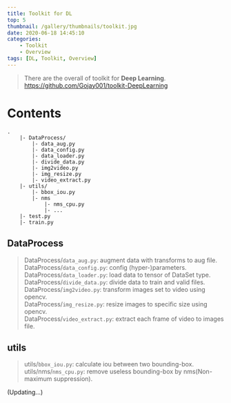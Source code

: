 ```yaml
---
title: Toolkit for DL
top: 5
thumbnail: /gallery/thumbnails/toolkit.jpg
date: 2020-06-18 14:45:10
categories:
    - Toolkit
    - Overview
tags: [DL, Toolkit, Overview]
---
```


> There are the overall of toolkit for **Deep Learning**.  
> https://github.com/Gojay001/toolkit-DeepLearning
<!-- more -->

# Contents
```
.
    |- DataProcess/
        |- data_aug.py
        |- data_config.py
        |- data_loader.py
        |- divide_data.py
        |- img2video.py
        |- img_resize.py
        |- video_extract.py
    |- utils/
        |- bbox_iou.py
        |- nms
            |- nms_cpu.py
            |- ...
    |- test.py
    |- train.py
```

## DataProcess
> DataProcess/`data_aug.py`: augment data with transforms to aug file.  
> DataProcess/`data_config.py`: config (hyper-)parameters.  
> DataProcess/`data_loader.py`: load data to tensor of DataSet type.  
> DataProcess/`divide_data.py`: divide data to train and valid files.  
> DataProcess/`img2video.py`: transform images set to video using opencv.  
> DataProcess/`img_resize.py`: resize images to specific size using opencv.  
> DataProcess/`video_extract.py`: extract each frame of video to images file.

## utils
> utils/`bbox_iou.py`: calculate iou between two bounding-box.  
> utils/nms/`nms_cpu.py`: remove useless bounding-box by nms(Non-maximum suppression).

(Updating...)